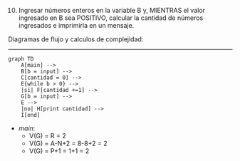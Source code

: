 10) Ingresar números enteros en la variable B y, MIENTRAS el valor ingresado en B sea
POSITIVO, calcular la cantidad de números ingresados e imprimirla en un mensaje.

Diagramas de flujo y calculos de complejidad:

***

```mermaid
graph TD
    A[main] -->
    B[b = input] -->
    C[cantidad = 0] -->
    E{while b > 0} -->
    |si| F[cantidad +=1] -->
    G[b = input] --> 
    E -->
    |no| H[print cantidad] -->
    I[end]
```
* *main*:
    * V(G) = R = 2
    * V(G) = A-N+2 = 8-8+2 = 2
    * V(G) = P+1 = 1+1 = 2
